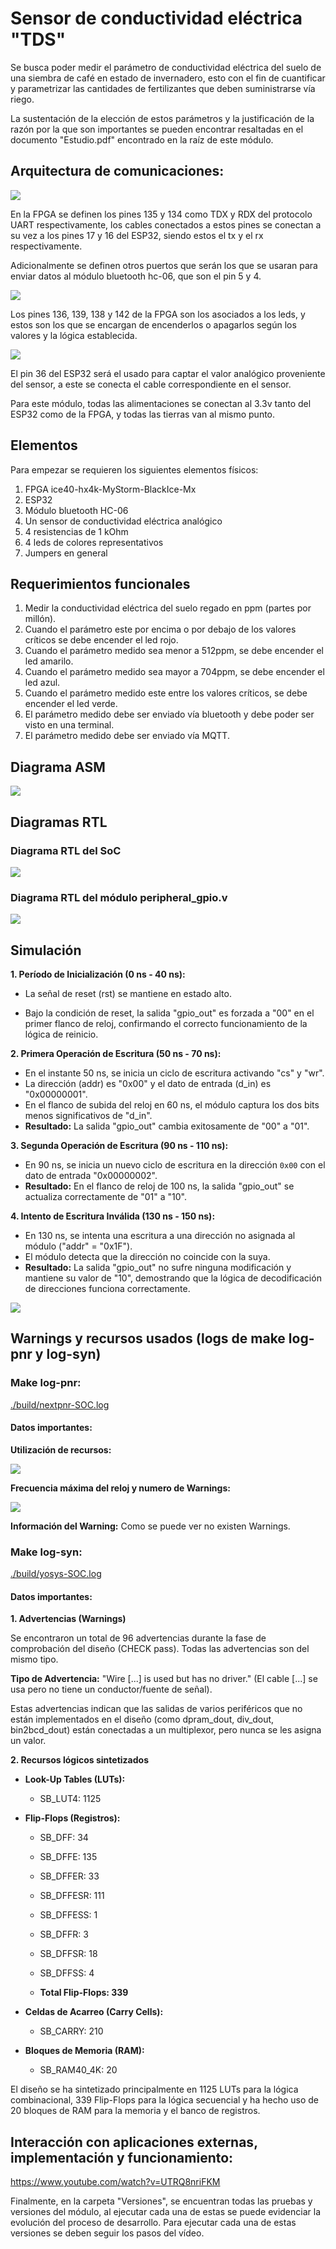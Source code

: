 <!-- LTeX: enabled=true language=es -->
<!-- :set spell! -->
<!-- :MarkdownPreview -->
<!-- :GenTocMarked -->

# Sensor de conductividad eléctrica "TDS"

Se busca poder medir el parámetro de conductividad eléctrica del suelo
de una siembra de café en estado de invernadero, esto con el fin de
cuantificar y parametrizar las cantidades de fertilizantes que deben
suministrarse vía riego.

La sustentación de la elección de estos parámetros y la justificación de
la razón por la que son importantes se pueden encontrar resaltadas en el
documento "Estudio.pdf" encontrado en la raíz de este módulo.

## Arquitectura de comunicaciones:
<img src="./docs/Readme/Puertospcf.png" />

En la FPGA se definen los pines 135 y 134 como TDX y RDX del protocolo
UART respectivamente, los cables conectados a estos pines se conectan a
su vez a los pines 17 y 16 del ESP32, siendo estos el tx y el rx
respectivamente.

Adicionalmente se definen otros puertos que serán los que se usaran para
enviar datos al módulo bluetooth hc-06, que son el pin 5 y 4.

<img src="./docs/Readme/ikew1emt.png" />

Los pines 136, 139, 138 y 142 de la FPGA son los asociados a los leds, y
estos son los que se encargan de encenderlos o apagarlos según los
valores y la lógica establecida.

<img src="./docs/Readme/3c1o4njp.png" />

El pin 36 del ESP32 será el usado para captar el valor analógico
proveniente del sensor, a este se conecta el cable correspondiente en el
sensor.

Para este módulo, todas las alimentaciones se conectan al 3.3v tanto del
ESP32 como de la FPGA, y todas las tierras van al mismo punto.

## Elementos

Para empezar se requieren los siguientes elementos físicos:

1. FPGA ice40-hx4k-MyStorm-BlackIce-Mx 
2. ESP32
3. Módulo bluetooth HC-06
4. Un sensor de conductividad eléctrica analógico 
5. 4 resistencias de 1 kOhm
6. 4 leds de colores representativos 
7. Jumpers en general

## Requerimientos funcionales

1. Medir la conductividad eléctrica del suelo regado en ppm (partes por millón).
2. Cuando el parámetro este por encima o por debajo de los valores críticos se debe encender el led rojo.
3. Cuando el parámetro medido sea menor a 512ppm, se debe encender el led amarilo.
4. Cuando el parámetro medido sea mayor a 704ppm, se debe encender el led azul.
5. Cuando el parámetro medido este entre los valores críticos, se debe encender el led verde.
6. El parámetro medido debe ser enviado vía bluetooth y debe poder ser visto en una terminal.
7. El parámetro medido debe ser enviado vía MQTT.

## Diagrama ASM

<img src="./docs/Readme/bfemdeob.png"/>

## Diagramas RTL
### Diagrama RTL del SoC

<img src="./docs/Readme/jr23gl0x.png"/>

### Diagrama RTL del módulo peripheral_gpio.v

<img src="./docs/Readme/22zmg2ku.png"/>


## Simulación
**1. Período de Inicialización (0 ns - 40 ns):**
* La señal de reset (rst) se mantiene en estado alto.
- Bajo la condición de reset, la salida "gpio_out" es forzada a "00" en el primer flanco de reloj, confirmando el correcto funcionamiento de la lógica de reinicio.

**2. Primera Operación de Escritura (50 ns - 70 ns):**
- En el instante 50 ns, se inicia un ciclo de escritura activando "cs" y "wr".
- La dirección (addr) es "0x00" y el dato de entrada (d_in) es "0x00000001".
- En el flanco de subida del reloj en 60 ns, el módulo captura los dos bits menos significativos de "d_in".
- **Resultado:** La salida "gpio_out" cambia exitosamente de "00" a "01".

**3. Segunda Operación de Escritura (90 ns - 110 ns):**
- En 90 ns, se inicia un nuevo ciclo de escritura en la dirección `0x00` con el dato de entrada "0x00000002".
- **Resultado:** En el flanco de reloj de 100 ns, la salida "gpio_out" se actualiza correctamente de "01" a "10".

**4. Intento de Escritura Inválida (130 ns - 150 ns):**
- En 130 ns, se intenta una escritura a una dirección no asignada al módulo ("addr" = "0x1F").
- El módulo detecta que la dirección no coincide con la suya.
- **Resultado:** La salida "gpio_out" no sufre ninguna modificación y mantiene su valor de "10", demostrando que la lógica de decodificación de direcciones funciona correctamente.

<img src="./docs/Readme/qjavjs31.png"/>

## Warnings y recursos usados (logs de make log-pnr y log-syn)
### Make log-pnr:

[./build/nextpnr-SOC.log](./build/nextpnr-SOC.log)


#### Datos importantes:
**Utilización de recursos:**

<img src="./docs/Readme/5qu2taw4.png"/>

**Frecuencia máxima del reloj y numero de Warnings:**

<img src="./docs/Readme/qxmisw2p.png"/>

**Información del Warning:**
Como se puede ver no existen Warnings.

### Make log-syn:

[./build/yosys-SOC.log](./build/yosys-SOC.log)

#### Datos importantes:
**1. Advertencias (Warnings)**

Se encontraron un total de 96 advertencias durante la fase de comprobación del diseño (CHECK pass). Todas las advertencias son del mismo tipo.

**Tipo de Advertencia:**  "Wire [...] is used but has no driver."
(El cable [...] se usa pero no tiene un conductor/fuente de señal).

Estas advertencias indican que las salidas de varios periféricos que no están implementados en el diseño (como dpram_dout, div_dout, bin2bcd_dout) están conectadas a un multiplexor, pero nunca se les asigna un valor. 


**2. Recursos lógicos sintetizados**

* **Look-Up Tables (LUTs):**
	* SB_LUT4: 1125

* **Flip-Flops (Registros):**
    * SB_DFF: 34
    * SB_DFFE: 135
    * SB_DFFER: 33
    * SB_DFFESR: 111
    * SB_DFFESS: 1
    * SB_DFFR: 3
    * SB_DFFSR: 18
    * SB_DFFSS: 4
    
    * **Total Flip-Flops: 339**

* **Celdas de Acarreo (Carry Cells):**
    * SB_CARRY: 210

* **Bloques de Memoria (RAM):**
    * SB_RAM40_4K: 20

El diseño se ha sintetizado principalmente en 1125 LUTs para la lógica combinacional, 339 Flip-Flops para la lógica secuencial y ha hecho uso de 20 bloques de RAM para la memoria y el banco de registros.

## Interacción con aplicaciones externas, implementación y funcionamiento:

https://www.youtube.com/watch?v=UTRQ8nriFKM


Finalmente, en la carpeta "Versiones", se encuentran todas las pruebas y versiones del módulo, al ejecutar cada una de estas se puede evidenciar la evolución del proceso de desarrollo. Para ejecutar cada una de estas versiones se deben seguir los pasos del vídeo.
